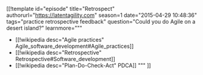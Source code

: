 [[!template id="episode"
title="Retrospect"
authorurl="https://latentagility.com"
season=1
date="2015-04-29 10:48:36"
tags="practice retrospective feedback"
question="Could you do Agile on a desert island?"
learnmore="""
- [[!wikipedia desc="Agile practices" Agile_software_development#Agile_practices]]
- [[!wikipedia desc="Retrospective" Retrospective#Software_development]]
- [[!wikipedia desc="Plan-Do-Check-Act" PDCA]]
"""
]]
